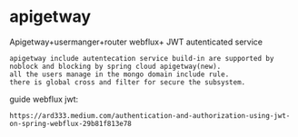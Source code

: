 # apigetway
Apigetway+usermanger+router webflux+ JWT autenticated service

    apigetway include autentecation service build-in are supported by noblock and blocking by spring cloud apigetway(new).
    all the users manage in the mongo domain include rule.
    there is global cross and filter for secure the subsystem.

 guide webflux jwt:
 
    https://ard333.medium.com/authentication-and-authorization-using-jwt-on-spring-webflux-29b81f813e78
    

